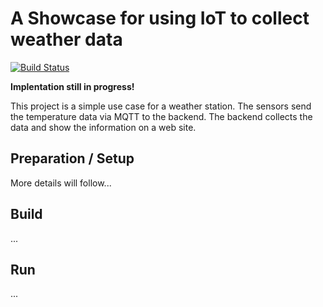 A Showcase for using IoT to collect weather data
====

[![Build Status](https://travis-ci.org/denisw160/IoTWeatherStationShowcase.svg?branch=master)](https://travis-ci.org/denisw160/IoTWeatherStationShowcase)

**Implentation still in progress!**

This project is a simple use case for a weather station. The sensors send the temperature data via MQTT to the backend.
The backend collects the data and show the information on a web site.

## Preparation / Setup

More details will follow...

## Build

...

## Run

...

